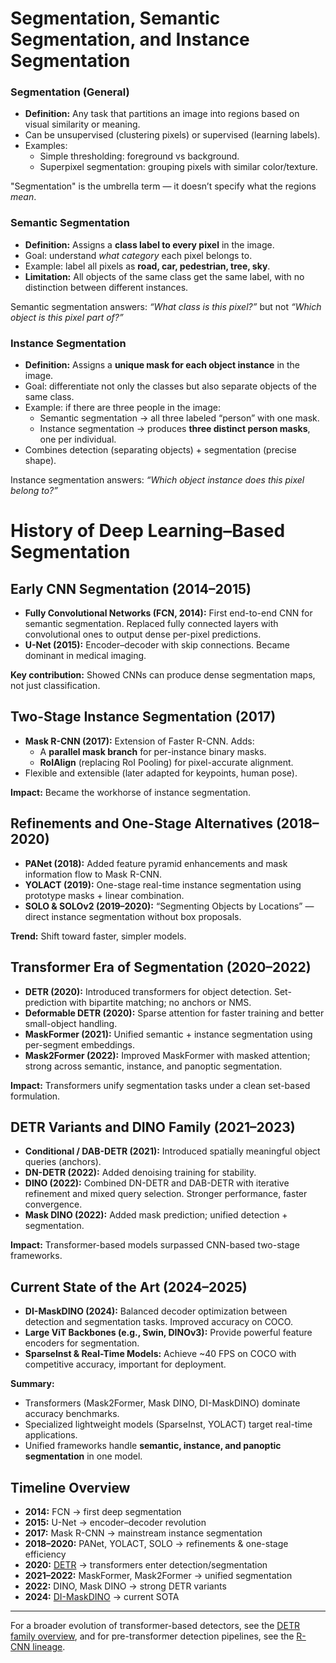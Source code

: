 # Segmentation, Semantic Segmentation, and Instance Segmentation

### Segmentation (General)
- **Definition:** Any task that partitions an image into regions based on visual similarity or meaning.
- Can be unsupervised (clustering pixels) or supervised (learning labels).
- Examples:
  - Simple thresholding: foreground vs background.
  - Superpixel segmentation: grouping pixels with similar color/texture.

"Segmentation" is the umbrella term — it doesn’t specify what the regions *mean*.
### Semantic Segmentation
- **Definition:** Assigns a **class label to every pixel** in the image.
- Goal: understand *what category* each pixel belongs to.
- Example: label all pixels as **road, car, pedestrian, tree, sky**.
- **Limitation:** All objects of the same class get the same label, with no distinction between different instances.

Semantic segmentation answers: *“What class is this pixel?”* but not *“Which object is this pixel part of?”*
### Instance Segmentation
- **Definition:** Assigns a **unique mask for each object instance** in the image.
- Goal: differentiate not only the classes but also separate objects of the same class.
- Example: if there are three people in the image:
  - Semantic segmentation → all three labeled “person” with one mask.
  - Instance segmentation → produces **three distinct person masks**, one per individual.
- Combines detection (separating objects) + segmentation (precise shape).

Instance segmentation answers: *“Which object instance does this pixel belong to?”*
# History of Deep Learning–Based Segmentation
## Early CNN Segmentation (2014–2015)
- **Fully Convolutional Networks (FCN, 2014):** First end-to-end CNN for semantic segmentation. Replaced fully connected layers with convolutional ones to output dense per-pixel predictions.
- **U-Net (2015):** Encoder–decoder with skip connections. Became dominant in medical imaging.

**Key contribution:** Showed CNNs can produce dense segmentation maps, not just classification.
## Two-Stage Instance Segmentation (2017)
- **Mask R-CNN (2017):** Extension of Faster R-CNN. Adds:
  - A **parallel mask branch** for per-instance binary masks.
  - **RoIAlign** (replacing RoI Pooling) for pixel-accurate alignment.
- Flexible and extensible (later adapted for keypoints, human pose).

**Impact:** Became the workhorse of instance segmentation.
## Refinements and One-Stage Alternatives (2018–2020)
- **PANet (2018):** Added feature pyramid enhancements and mask information flow to Mask R-CNN.
- **YOLACT (2019):** One-stage real-time instance segmentation using prototype masks + linear combination.
- **SOLO & SOLOv2 (2019–2020):** “Segmenting Objects by Locations” — direct instance segmentation without box proposals.

**Trend:** Shift toward faster, simpler models.
## Transformer Era of Segmentation (2020–2022)
- **DETR (2020):** Introduced transformers for object detection. Set-prediction with bipartite matching; no anchors or NMS.
- **Deformable DETR (2020):** Sparse attention for faster training and better small-object handling.
- **MaskFormer (2021):** Unified semantic + instance segmentation using per-segment embeddings.
- **Mask2Former (2022):** Improved MaskFormer with masked attention; strong across semantic, instance, and panoptic segmentation.

**Impact:** Transformers unify segmentation tasks under a clean set-based formulation.
## DETR Variants and DINO Family (2021–2023)
- **Conditional / DAB-DETR (2021):** Introduced spatially meaningful object queries (anchors).
- **DN-DETR (2022):** Added denoising training for stability.
- **DINO (2022):** Combined DN-DETR and DAB-DETR with iterative refinement and mixed query selection. Stronger performance, faster convergence.
- **Mask DINO (2022):** Added mask prediction; unified detection + segmentation.

**Impact:** Transformer-based models surpassed CNN-based two-stage frameworks.
## Current State of the Art (2024–2025)
- **DI-MaskDINO (2024):** Balanced decoder optimization between detection and segmentation tasks. Improved accuracy on COCO.
- **Large ViT Backbones (e.g., Swin, DINOv3):** Provide powerful feature encoders for segmentation.
- **SparseInst & Real-Time Models:** Achieve ~40 FPS on COCO with competitive accuracy, important for deployment.

**Summary:**
- Transformers (Mask2Former, Mask DINO, DI-MaskDINO) dominate accuracy benchmarks.
- Specialized lightweight models (SparseInst, YOLACT) target real-time applications.
- Unified frameworks handle **semantic, instance, and panoptic segmentation** in one model.
## Timeline Overview
- **2014:** FCN → first deep segmentation  
- **2015:** U-Net → encoder–decoder revolution  
- **2017:** Mask R-CNN → mainstream instance segmentation  
- **2018–2020:** PANet, YOLACT, SOLO → refinements & one-stage efficiency  
- **2020:** [DETR](detr.md) → transformers enter detection/segmentation  
- **2021–2022:** MaskFormer, Mask2Former → unified segmentation  
- **2022:** DINO, Mask DINO → strong DETR variants  
- **2024:** [DI-MaskDINO](di-mask-dino.md) → current SOTA  

---

For a broader evolution of transformer-based detectors, see the [DETR family overview](detr-family.md), and for pre-transformer detection pipelines, see the [R-CNN lineage](rcnn-lineage.md).

